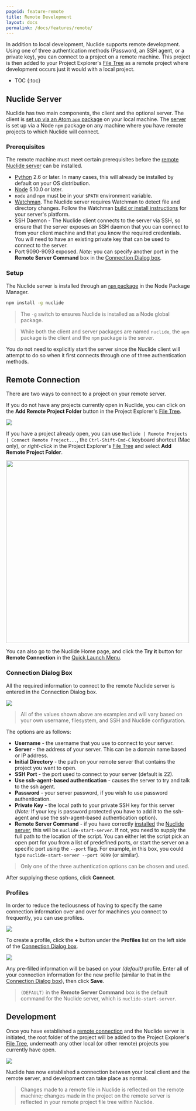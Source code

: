 ```yaml
---
pageid: feature-remote
title: Remote Development
layout: docs
permalink: /docs/features/remote/
---
```


In addition to local development, Nuclide supports remote development. Using one of
three authentication methods (Password, an SSH agent, or a private key), you can connect to a
project on a remote machine. This project is then added to your Project Explorer's [File Tree](/docs/editor/basics/#project-explorer) as a remote project where development occurs just it would with a local project.

* TOC
{:toc}

## Nuclide Server

Nuclide has two main components, the client and the optional server. The client is
[set up via an Atom `apm` package](/docs/editor/setup/) on your local machine. The
[server](#nuclide-server__setup) is set up via a Node `npm` package on any machine where you have
remote projects to which Nuclide will connect.

### Prerequisites

The remote machine must meet certain prerequisites before the
[remote Nuclide server](#nuclide-server__setup) can be installed.

- [Python](https://www.python.org/) 2.6 or later. In many cases, this will already be installed by
default on your OS distribution.
- [Node](https://nodejs.org/) 5.10.0 or later.
- `node` and `npm` must be in your `$PATH` environment variable.
- [Watchman](https://facebook.github.io/watchman). The Nuclide server
requires Watchman to detect file and directory changes. Follow the Watchman
[build or install instructions](http://facebook.github.io/watchman/docs/install.html#build-install)
for your server's platform.
- SSH Daemon - The Nuclide client connects to the server via SSH, so ensure that the server exposes
an SSH daemon that you can connect to from your client machine and that you know the required credentials. You will need to have an existing private key that can be used to connect to the server.
- Port 9090-9093 exposed.  *Note:* you can specify another port in the **Remote Server Command** box in
the [Connection Dialog box](#remote-connection__connection-dialog-box).

### Setup

The Nuclide server is installed through an [`npm` package](https://www.npmjs.com/package/nuclide) in
the Node Package Manager.

```bash
npm install -g nuclide
```

> The `-g` switch to ensures Nuclide is installed as a Node global package.

> While both the client and server packages are named `nuclide`, the `apm` package is the client
> and the `npm` package is the server.

You do not need to explicitly start the server since the Nuclide client will attempt to do so when
it first connects through one of three authentication methods.

## Remote Connection

There are two ways to connect to a project on your remote server.

If you do not have any projects currently open in Nuclide, you can click on the
**Add Remote Project Folder** button in the Project Explorer's [File Tree](/docs/editor/basics/#project-explorer).

![](/static/images/docs/feature-remote-add-remote-project-file-tree.png)

If you have a project already open, you can use `Nuclide | Remote Projects | Connect Remote Project...`, the `Ctrl-Shift-Cmd-C` keyboard shortcut (Mac only), or *right-click* in the Project Explorer's [File Tree](/docs/editor/basics/#project-explorer) and select **Add Remote Project Folder**.

<img src="/static/images/docs/feature-remote-projects-menu.png" align="middle" style="width: 500px;"/>

You can also go to the Nuclide Home page, and click the **Try it** button for **Remote Connection** in the [Quick Launch Menu](/docs/editor/getting-started/#quick-launch-menu).

### Connection Dialog Box

All the required information to connect to the remote Nuclide server is entered in the Connection
Dialog box.

![](/static/images/docs/feature-remote-connect-dialog-box.png)

> All of the values shown above are examples and will vary based on your own username, filesystem,
and SSH and Nuclide configuration.

The options are as follows:

- **Username** - the username that you use to connect to your server.
- **Server** - the address of your server. This can be a domain name based or IP address.
- **Initial Directory** - the path on your remote server that contains the project you want to open.
- **SSH Port** - the port used to connect to your server (default is 22).
- **Use ssh-agent-based authentication** - causes the server to try and talk to the ssh agent.
- **Password** - your server password, if you wish to use password authentication.
- **Private Key** - the local path to your private SSH key for this server (*Note:* If your key is
password protected you have to add it to the ssh-agent and use the ssh-agent-based authentication
option).
- **Remote Server Command** - if you have correctly [installed](#nuclide-server__setup) the
[Nuclide server](#nuclide-server), this will be `nuclide-start-server`. If not, you need to
supply the full path to the location of the script. You can either let the script pick an open port
for you from a list of predefined ports, or start the server on a specific port using the
`--port` flag. For example, in this box, you could type `nuclide-start-server --port 9099` (or
similar).

> Only one of the three authentication options can be chosen and used.

After supplying these options, click **Connect**.

### Profiles

In order to reduce the tediousness of having to specify the same connection information over and
over for machines you connect to frequently, you can use profiles.

![](/static/images/docs/feature-remote-profiles.png)

To create a profile, click the **+** button under the **Profiles** list on the left side of the [Connection Dialog box](#remote-connection__connection-dialog-box).

![](/static/images/docs/feature-remote-add-profile.png)

Any pre-filled information will be based on your *(default)* profile. Enter all of your connection
information for the new profile (similar to that in the
[Connection Dialog box](#remote-connection__connection-dialog-box)), then click **Save**.

> `(DEFAULT)` in the **Remote Server Command** box is the default command for the Nuclide server, which
> is `nuclide-start-server`.

## Development

Once you have established a [remote connection](#remote-connection) and the Nuclide server is
initiated, the root folder of the project will be added to the Project Explorer's [File Tree](/docs/editor/basics/#project-explorer), underneath any other local (or other
remote) projects you currently have open.

![](/static/images/docs/feature-remote-file-tree.png)

Nuclide has now established a connection between your local client and the remote server, and
development can take place as normal.

> Changes made to a remote file in Nuclide is reflected on the remote machine; changes made in the
> project on the remote server is reflected in your remote project file tree within Nuclide.
